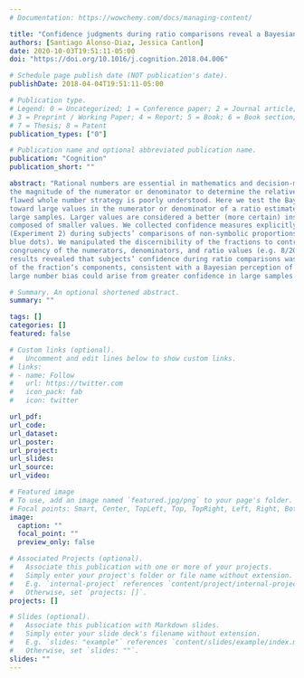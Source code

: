 ```yaml
---
# Documentation: https://wowchemy.com/docs/managing-content/

title: "Confidence judgments during ratio comparisons reveal a Bayesian bias"
authors: [Santiago Alonso-Diaz, Jessica Cantlon]
date: 2020-10-03T19:51:11-05:00
doi: "https://doi.org/10.1016/j.cognition.2018.04.006"

# Schedule page publish date (NOT publication's date).
publishDate: 2018-04-04T19:51:11-05:00

# Publication type.
# Legend: 0 = Uncategorized; 1 = Conference paper; 2 = Journal article;
# 3 = Preprint / Working Paper; 4 = Report; 5 = Book; 6 = Book section;
# 7 = Thesis; 8 = Patent
publication_types: ["0"]

# Publication name and optional abbreviated publication name.
publication: "Cognition"
publication_short: ""

abstract: "Rational numbers are essential in mathematics and decision-making but humans often and erroneously rely on
the magnitude of the numerator or denominator to determine the relative size of a quotient. The source of this
flawed whole number strategy is poorly understood. Here we test the Bayesian hypothesis that the human bias
toward large values in the numerator or denominator of a ratio estimate is the result of higher confidence in
large samples. Larger values are considered a better (more certain) instance of that ratio than the same ratio
composed of smaller values. We collected confidence measures explicitly (Experiment 1) and implicitly
(Experiment 2) during subjects’ comparisons of non-symbolic proportions (images with arrays of orange and
blue dots). We manipulated the discernibility of the fractions to control difficulty and varied the cardinality and
congruency of the numerators, denominators, and ratio values (e.g. 8/20 vs. 5/10 and 16/40 vs. 10/20). The
results revealed that subjects’ confidence during ratio comparisons was modulated by the numerical magnitude
of the fraction‘s components, consistent with a Bayesian perception of relative ratios. The results suggest that the
large number bias could arise from greater confidence in large samples."

# Summary. An optional shortened abstract.
summary: ""

tags: []
categories: []
featured: false

# Custom links (optional).
#   Uncomment and edit lines below to show custom links.
# links:
# - name: Follow
#   url: https://twitter.com
#   icon_pack: fab
#   icon: twitter

url_pdf:
url_code:
url_dataset:
url_poster:
url_project:
url_slides:
url_source:
url_video:

# Featured image
# To use, add an image named `featured.jpg/png` to your page's folder. 
# Focal points: Smart, Center, TopLeft, Top, TopRight, Left, Right, BottomLeft, Bottom, BottomRight.
image:
  caption: ""
  focal_point: ""
  preview_only: false

# Associated Projects (optional).
#   Associate this publication with one or more of your projects.
#   Simply enter your project's folder or file name without extension.
#   E.g. `internal-project` references `content/project/internal-project/index.md`.
#   Otherwise, set `projects: []`.
projects: []

# Slides (optional).
#   Associate this publication with Markdown slides.
#   Simply enter your slide deck's filename without extension.
#   E.g. `slides: "example"` references `content/slides/example/index.md`.
#   Otherwise, set `slides: ""`.
slides: ""
---
```

